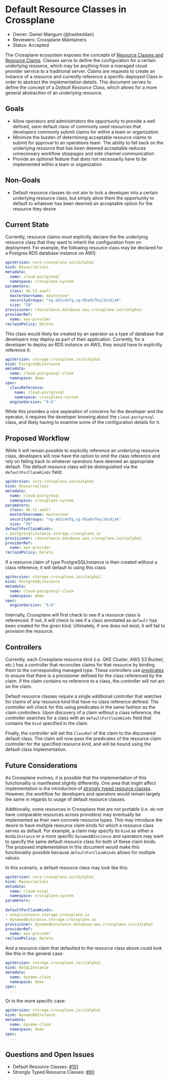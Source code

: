 # Default Resource Classes in Crossplane
* Owner: Daniel Mangum (@hasheddan)
* Reviewers: Crossplane Maintainers
* Status: Accepted

The Crossplane ecosystem exposes the concepts of [Resource Classes and Resource Claims](https://crossplane.io/docs/v0.2/concepts.html). Classes serve to define the configuration for a certain underlying resource, which may be anything from a managed cloud provider service to a traditional server. Claims are requests to create an instance of a resource and currently reference a specific deployed Class in order to abstract the implementation details. This document serves to define the concept of a *Default Resource Class*, which allows for a more general abstraction of an underlying resource.

## Goals

- Allow operators and administrators the opportunity to provide a well defined, sane default class of commonly used resources that developers commonly submit claims for within a team or organization
- Minimize the burden of determining acceptable resource claims to submit for approval to an operations team. The ability to fall back on the underlying resource that has been deemed acceptable reduces unnecessary workflow stoppages and side channel communication
- Provide an *optional* feature that does not necessarily have to be implemented within a team or organization

## Non-Goals

- Default resource classes do not aim to lock a developer into a certain underlying resource class, but simply allow them the opportunity to default to whatever has been deemed an acceptable option for the resource they desire

## Current State

Currently, resource claims must explicitly declare the the underlying resource class that they want to inherit the configuration from on deployment. For example, the following resource class may be declared for a Postgres RDS database instance on AWS:

```yaml
apiVersion: core.crossplane.io/v1alpha1
kind: ResourceClass
metadata:
  name: cloud-postgresql
  namespace: crossplane-system
parameters:
  class: db.t2.small
  masterUsername: masteruser
  securityGroups: "sg-ab1cdefg,sg-05adsfkaj1ksdjak"
  size: "20"
provisioner: rdsinstance.database.aws.crossplane.io/v1alpha1
providerRef:
  name: aws-provider
reclaimPolicy: Delete
```

This class would likely be created by an operator as a type of database that developers may deploy as part of their application. Currently, for a developer to deploy an RDS instance on AWS, they would have to explicitly reference it:

```yaml
apiVersion: storage.crossplane.io/v1alpha1
kind: PostgreSQLInstance
metadata:
  name: cloud-postgresql-claim
  namespace: demo
spec:
  classReference:
    name: cloud-postgresql
    namespace: crossplane-system
  engineVersion: "9.6"
```

While this provides a nice separation of concerns for the developer and the operator, it requires the developer knowing about the `cloud-postgresql` class, and likely having to examine some of the configuration details for it.

## Proposed Workflow

While it will remain possible to explicitly reference an underlying resource class, developers will now have the option to omit the class reference and rely on falling back to whatever operators have deemed an appropriate default. The default resource class will be distinguished via the `defaultForClaimKinds` field:

```yaml
apiVersion: core.crossplane.io/v1alpha1
kind: ResourceClass
metadata:
  name: cloud-postgresql
  namespace: crossplane-system
parameters:
  class: db.t2.small
  masterUsername: masteruser
  securityGroups: "sg-ab1cdefg,sg-05adsfkaj1ksdjak"
  size: "20"
defaultForClaimKinds:
- postgresqlinstance.storage.crossplane.io
provisioner: rdsinstance.database.aws.crossplane.io/v1alpha1
providerRef:
  name: aws-provider
reclaimPolicy: Delete
```

If a resource claim of type PostgreSQLInstance is then created without a class reference, it will default to using this class:

```yaml
apiVersion: storage.crossplane.io/v1alpha1
kind: PostgreSQLInstance
metadata:
  name: cloud-postgresql-claim
  namespace: demo
spec:
  engineVersion: "9.6"
```

Internally, Crossplane will first check to see if a resource class is referenced. If not, it will check to see if a class annotated as `default` has been created for the given kind. Ultimately, if one does not exist, it will fail to provision the resource.

## Controllers

Currently, each Crossplane resource kind (i.e. GKE Cluster, AWS S3 Bucket, etc.) has a controller that reconciles claims for that resource by binding them to the corresponding managed type. These controllers use [predicates](https://github.com/crossplaneio/crossplane/blob/master/pkg/resource/predicates.go) to ensure that there is a provisioner defined for the class referenced by the claim. If the claim contains no reference to a class, the controller will not act on the claim.

Default resource classes require a single additional controller that watches for claims of any resource kind that have no class reference defined. The controller will check for this using predicates in the same fashion as the claim controllers. Upon discovery of a claim without a class reference, the controller searches for a class with an `defaultForClaimKinds` field that contains the `Kind` specified in the claim.

Finally, the controller will set the `ClassRef` of the claim to the discovered default class. The claim will now pass the predicates of the resource claim controller for the specified resource kind, and will be bound using the default class implementation.

## Future Considerations

As Crossplane evolves, it is possible that the implementation of this functionality is manifested slightly differently. One area that might affect implementation is the introduction of [strongly typed resource classes](https://github.com/crossplaneio/crossplane/issues/90). However, the workflow for developers and operators would remain largely the same in regards to usage of default resource classes.

Additionally, some resources in Crossplane that are not portable (i.e. do not have comparable resources across providers) may eventually be implemented as their own concrete resource types. This may introduce the desire to have multiple resource claim kinds for which a resource class serves as default. For example, a claim may specify its `Kind` as either a `NoSQLInstance` or a more specific `DynamoDBInstance` and operators may want to specify the same default resource class for both of these claim kinds. The proposed implementation in this document would make this functionality possible because `defaultForClaimKinds` allows for multiple values.

In this scenario, a default resource class may look like this:

```yaml
apiVersion: core.crossplane.io/v1alpha1
kind: ResourceClass
metadata:
  name: cloud-nosql
  namespace: crossplane-system
parameters:
  ...
defaultForClaimKinds:
- nosqlinstance.storage.crossplane.io
- dynamodbinstance.storage.crossplane.io
provisioner: dynamodbinstance.database.aws.crossplane.io/v1alpha1
providerRef:
  name: aws-provider
reclaimPolicy: Delete
```

And a resource claim that defaulted to the resource class above could look like this in the general case:

```yaml
apiVersion: storage.crossplane.io/v1alpha1
kind: NoSQLInstance
metadata:
  name: dynamo-claim
  namespace: demo
spec:
  ...
```

Or in the more specific case:

```yaml
apiVersion: storage.crossplane.io/v1alpha1
kind: DynamoDBInstance
metadata:
  name: dynamo-claim
  namespace: demo
spec:
  ...
```

## Questions and Open Issues

* Default Resource Classes: [#151](https://github.com/crossplaneio/crossplane/issues/151)
* Strongly Typed Resource Classes: [#90](https://github.com/crossplaneio/crossplane/issues/90)